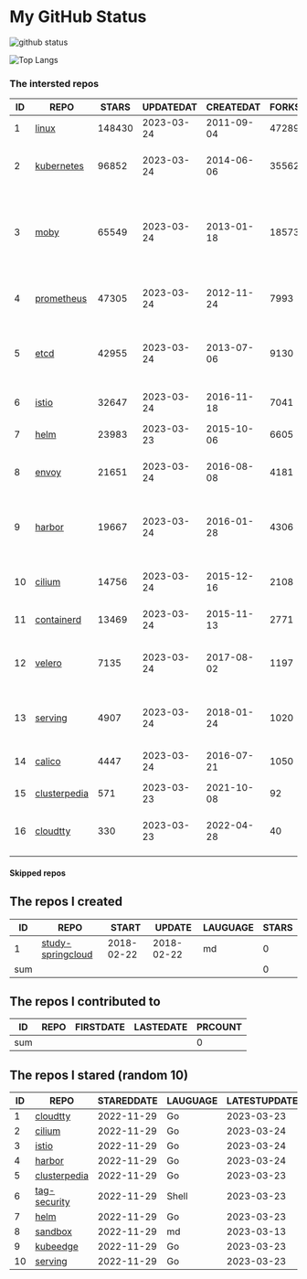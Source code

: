 # My GitHub Status

<img src="https://github-readme-stats-1.yihong0618.vercel.app/api?username=daoqingniu&show_icons=true&&&hide_title=true&count_private=true" alt="github status" />

![Top Langs](https://github-readme-stats-1.yihong0618.vercel.app/api/top-langs/?username=daoqingniu&layout=compact)

<!--START_SECTION:github_repos-->
### The intersted repos
| ID |                              REPO                               | STARS  | UPDATEDAT  | CREATEDAT  | FORKSCOUNT |                                              DESCRIPTIONS                                              |
|----|-----------------------------------------------------------------|--------|------------|------------|------------|--------------------------------------------------------------------------------------------------------|
|  1 | [linux](https://github.com/torvalds/linux)                      | 148430 | 2023-03-24 | 2011-09-04 |      47289 | Linux kernel source tree                                                                               |
|  2 | [kubernetes](https://github.com/kubernetes/kubernetes)          |  96852 | 2023-03-24 | 2014-06-06 |      35562 | Production-Grade Container Scheduling and Management                                                   |
|  3 | [moby](https://github.com/moby/moby)                            |  65549 | 2023-03-24 | 2013-01-18 |      18573 | Moby Project - a collaborative project for the container ecosystem to assemble container-based systems |
|  4 | [prometheus](https://github.com/prometheus/prometheus)          |  47305 | 2023-03-24 | 2012-11-24 |       7993 | The Prometheus monitoring system and time series database.                                             |
|  5 | [etcd](https://github.com/etcd-io/etcd)                         |  42955 | 2023-03-24 | 2013-07-06 |       9130 | Distributed reliable key-value store for the most critical data of a distributed system                |
|  6 | [istio](https://github.com/istio/istio)                         |  32647 | 2023-03-24 | 2016-11-18 |       7041 | Connect, secure, control, and observe services.                                                        |
|  7 | [helm](https://github.com/helm/helm)                            |  23983 | 2023-03-23 | 2015-10-06 |       6605 | The Kubernetes Package Manager                                                                         |
|  8 | [envoy](https://github.com/envoyproxy/envoy)                    |  21651 | 2023-03-24 | 2016-08-08 |       4181 | Cloud-native high-performance edge/middle/service proxy                                                |
|  9 | [harbor](https://github.com/goharbor/harbor)                    |  19667 | 2023-03-24 | 2016-01-28 |       4306 | An open source trusted cloud native registry project that stores, signs, and scans content.            |
| 10 | [cilium](https://github.com/cilium/cilium)                      |  14756 | 2023-03-24 | 2015-12-16 |       2108 | eBPF-based Networking, Security, and Observability                                                     |
| 11 | [containerd](https://github.com/containerd/containerd)          |  13469 | 2023-03-24 | 2015-11-13 |       2771 | An open and reliable container runtime                                                                 |
| 12 | [velero](https://github.com/vmware-tanzu/velero)                |   7135 | 2023-03-24 | 2017-08-02 |       1197 | Backup and migrate Kubernetes applications and their persistent volumes                                |
| 13 | [serving](https://github.com/knative/serving)                   |   4907 | 2023-03-24 | 2018-01-24 |       1020 | Kubernetes-based, scale-to-zero, request-driven compute                                                |
| 14 | [calico](https://github.com/projectcalico/calico)               |   4447 | 2023-03-24 | 2016-07-21 |       1050 | Cloud native networking and network security                                                           |
| 15 | [clusterpedia](https://github.com/clusterpedia-io/clusterpedia) |    571 | 2023-03-23 | 2021-10-08 |         92 | The Encyclopedia of Kubernetes clusters                                                                |
| 16 | [cloudtty](https://github.com/cloudtty/cloudtty)                |    330 | 2023-03-23 | 2022-04-28 |         40 | A Friendly Kubernetes CloudShell (Web Terminal) !                                                      |



#### Skipped repos
<!--END_SECTION:github_repos-->

<!--START_SECTION:my_github-->
## The repos I created
| ID  |                                 REPO                                 |   START    |   UPDATE   | LAUGUAGE | STARS |
|-----|----------------------------------------------------------------------|------------|------------|----------|-------|
|   1 | [study-springcloud](https://github.com/daoqingniu/study-springcloud) | 2018-02-22 | 2018-02-22 | md       |     0 |
| sum |                                                                      |            |            |          |     0 |

## The repos I contributed to
| ID  | REPO | FIRSTDATE | LASTEDATE | PRCOUNT |
|-----|------|-----------|-----------|---------|
| sum |      |           |           |       0 |

## The repos I stared (random 10)
| ID |                              REPO                               | STAREDDATE | LAUGUAGE | LATESTUPDATE |
|----|-----------------------------------------------------------------|------------|----------|--------------|
|  1 | [cloudtty](https://github.com/cloudtty/cloudtty)                | 2022-11-29 | Go       | 2023-03-23   |
|  2 | [cilium](https://github.com/cilium/cilium)                      | 2022-11-29 | Go       | 2023-03-24   |
|  3 | [istio](https://github.com/istio/istio)                         | 2022-11-29 | Go       | 2023-03-24   |
|  4 | [harbor](https://github.com/goharbor/harbor)                    | 2022-11-29 | Go       | 2023-03-24   |
|  5 | [clusterpedia](https://github.com/clusterpedia-io/clusterpedia) | 2022-11-29 | Go       | 2023-03-23   |
|  6 | [tag-security](https://github.com/cncf/tag-security)            | 2022-11-29 | Shell    | 2023-03-23   |
|  7 | [helm](https://github.com/helm/helm)                            | 2022-11-29 | Go       | 2023-03-23   |
|  8 | [sandbox](https://github.com/cncf/sandbox)                      | 2022-11-29 | md       | 2023-03-13   |
|  9 | [kubeedge](https://github.com/kubeedge/kubeedge)                | 2022-11-29 | Go       | 2023-03-23   |
| 10 | [serving](https://github.com/knative/serving)                   | 2022-11-29 | Go       | 2023-03-23   |

<!--END_SECTION:my_github-->
